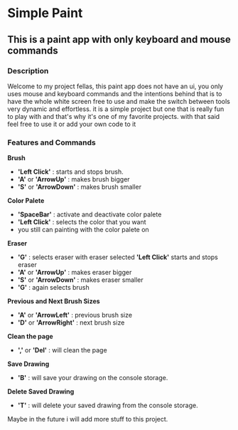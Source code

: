 # Simple Paint

## This is a paint app with only keyboard and mouse commands

### Description
Welcome to my project fellas, this paint app does not have an ui, you only uses mouse and keyboard commands and the intentions behind that is to have the whole white screen free to use and make the switch between tools very dynamic and effortless. it is a simple project but one that is really fun to play with and that's why it's one of my favorite projects. with that said feel free to use it or add your own code to it

### Features and Commands

**Brush**
- **'Left Click'** : starts and stops brush.
- **'A'** or **'ArrowUp'** : makes brush bigger
- **'S'** or **'ArrowDown'** : makes brush smaller


**Color Palete**
- **'SpaceBar'** : activate and deactivate color palete
- **'Left Click'** : selects the color that you want
- you still can painting with the color palete on


**Eraser**
- **'G'** : selects eraser with eraser selected **'Left Click'** starts and stops eraser
- **'A'** or **'ArrowUp'** : makes eraser bigger
- **'S'** or **'ArrowDown'** : makes eraser smaller
- **'G'** : again selects brush


**Previous and Next Brush Sizes**
- **'A'** or **'ArrowLeft'** : previous brush size
- **'D'** or **'ArrowRight'** : next brush size


**Clean the page**
- **','** or **'Del'** : will clean the page


**Save Drawing**
- **'B'** : will save your drawing on the console storage.


**Delete Saved Drawing**
- **'T'** : will delete your saved drawing from the console storage.




Maybe in the future i will add more stuff to this project.
